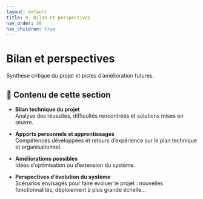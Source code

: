 ```yaml
---
layout: default
title: 9. Bilan et perspectives
nav_order: 38
has_children: true
---
```


# Bilan et perspectives

Synthèse critique du projet et pistes d’amélioration futures.

## 📌 Contenu de cette section

- **Bilan technique du projet**  
  Analyse des réussites, difficultés rencontrées et solutions mises en œuvre.

- **Apports personnels et apprentissages**  
  Compétences développées et retours d’expérience sur le plan technique et organisationnel.

- **Améliorations possibles**  
  Idées d’optimisation ou d’extension du système.

- **Perspectives d’évolution du système**  
  Scénarios envisagés pour faire évoluer le projet : nouvelles fonctionnalités, déploiement à plus grande échelle…

